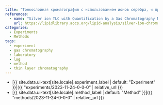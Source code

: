 ```yaml
---
title: "Тонкослойная хроматография с использованием ионов серебра, и применение газовой хроматографии для количественного определения состава смеси ТАГов"
references:
  - name: "Silver ion TLC with Quantification by a Gas Chromatography Method"
    url: https://lipidlibrary.aocs.org/lipid-analysis/silver-ion-chromatography-of-lipids/silver-ion-tlc-with-quantification-by-a-gas-chromatography-method
categories:
  - Experiments
  - Methods
tags:
  - experiment
  - gas chromatography
  - laboratory
  - log
  - method
  - thin layer chromatography
---
```


- [{{ site.data.ui-text[site.locale].experiment_label | default: "Experiment" }}]({{ "experiments/2023-11-24-0-0-0" | relative_url }})
- [{{ site.data.ui-text[site.locale].method_label | default: "Method" }}]({{ "methods/2023-11-24-0-0-0" | relative_url }})
